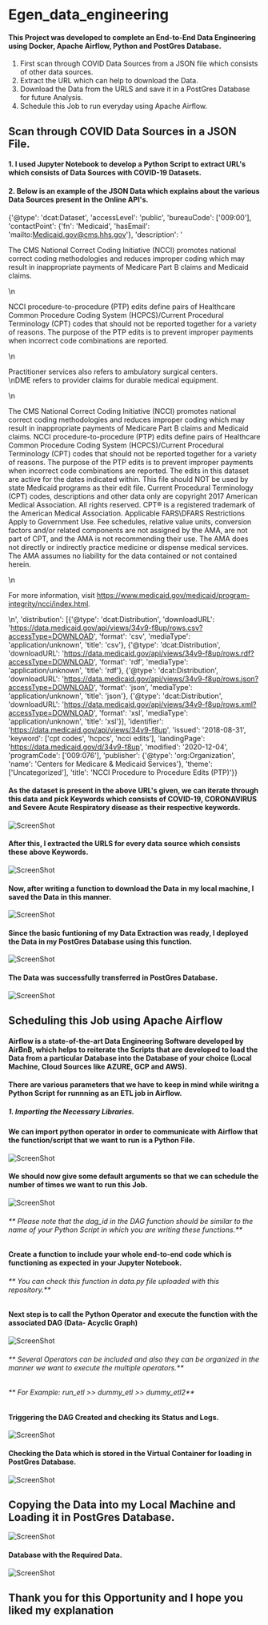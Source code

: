 # Egen_data_engineering


#### This Project was developed to complete an End-to-End Data Engineering using Docker, Apache Airflow, Python and PostGres Database.
1. First scan through COVID Data Sources from a JSON file which consists of other data sources.
2. Extract the URL which can help to download the Data.
3. Download the Data from the URLS and save it in a PostGres Database for future Analysis.
4. Schedule this Job to run everyday using Apache Airflow.


## Scan through COVID Data Sources in a JSON File.
#### 1. I used Jupyter Notebook to develop a Python Script to extract URL's which consists of Data Sources with COVID-19 Datasets.
#### 2. Below is an example of the JSON Data which explains about the various Data Sources present in the Online API's.

 {'@type': 'dcat:Dataset',
  'accessLevel': 'public',
  'bureauCode': ['009:00'],
  'contactPoint': {'fn': 'Medicaid',
   'hasEmail': 'mailto:Medicaid.gov@cms.hhs.gov'},
  'description': '<p>The CMS National Correct Coding Initiative (NCCI) promotes national correct coding methodologies and reduces improper coding which may result in inappropriate payments of Medicare Part B claims and Medicaid claims.</p>\n<p>NCCI procedure-to-procedure (PTP) edits define pairs of Healthcare Common Procedure Coding System (HCPCS)/Current Procedural Terminology (CPT) codes that should not be reported together for a variety of reasons. The purpose of the PTP edits is to prevent improper payments when incorrect code combinations are reported.</p>\n<p>Practitioner services also refers to ambulatory surgical centers.<br />\nDME refers to provider claims for durable medical equipment.</p>\n<p>The CMS National Correct Coding Initiative (NCCI) promotes national correct coding methodologies and reduces improper coding which may result in inappropriate payments of Medicare Part B claims and Medicaid claims. NCCI procedure-to-procedure (PTP) edits define pairs of Healthcare Common Procedure Coding System (HCPCS)/Current Procedural Terminology (CPT) codes that should not be reported together for a variety of reasons. The purpose of the PTP edits is to prevent improper payments when incorrect code combinations are reported. The edits in this dataset are active for the dates indicated within. This file should NOT be used by state Medicaid programs as their edit file. Current Procedural Terminology (CPT) codes, descriptions and other data only are copyright 2017 American Medical Association. All rights reserved. CPT® is a registered trademark of the American Medical Association. Applicable FARS\\DFARS Restrictions Apply to Government Use. Fee schedules, relative value units, conversion factors and/or related components are not assigned by the AMA, are not part of CPT, and the AMA is not recommending their use. The AMA does not directly or indirectly practice medicine or dispense medical services. The AMA assumes no liability for the data contained or not contained herein.</p>\n<p>For more information, visit <a href="https://www.medicaid.gov/medicaid/program-integrity/ncci/index.html">https://www.medicaid.gov/medicaid/program-integrity/ncci/index.html</a>.</p>\n',
  'distribution': [{'@type': 'dcat:Distribution',
    'downloadURL': 'https://data.medicaid.gov/api/views/34v9-f8up/rows.csv?accessType=DOWNLOAD',
    'format': 'csv',
    'mediaType': 'application/unknown',
    'title': 'csv'},
   {'@type': 'dcat:Distribution',
    'downloadURL': 'https://data.medicaid.gov/api/views/34v9-f8up/rows.rdf?accessType=DOWNLOAD',
    'format': 'rdf',
    'mediaType': 'application/unknown',
    'title': 'rdf'},
   {'@type': 'dcat:Distribution',
    'downloadURL': 'https://data.medicaid.gov/api/views/34v9-f8up/rows.json?accessType=DOWNLOAD',
    'format': 'json',
    'mediaType': 'application/unknown',
    'title': 'json'},
   {'@type': 'dcat:Distribution',
    'downloadURL': 'https://data.medicaid.gov/api/views/34v9-f8up/rows.xml?accessType=DOWNLOAD',
    'format': 'xsl',
    'mediaType': 'application/unknown',
    'title': 'xsl'}],
  'identifier': 'https://data.medicaid.gov/api/views/34v9-f8up',
  'issued': '2018-08-31',
  'keyword': ['cpt codes', 'hcpcs', 'ncci edits'],
  'landingPage': 'https://data.medicaid.gov/d/34v9-f8up',
  'modified': '2020-12-04',
  'programCode': ['009:076'],
  'publisher': {'@type': 'org:Organization',
   'name': 'Centers for Medicare & Medicaid Services'},
  'theme': ['Uncategorized'],
  'title': 'NCCI Procedure to Procedure Edits (PTP)'}}
  
  #### As the dataset is present in the above URL's given, we can iterate through this data and pick Keywords which consists of COVID-19, CORONAVIRUS and Severe Acute Respiratory disease as their respective keywords.
  
  ![ScreenShot](https://github.com/uttasarga9067/Egen_data_engineering/blob/main/1.PNG)
  
  #### After this, I extracted the URLS for every data source which consists these above Keywords.
  
  ![ScreenShot](https://github.com/uttasarga9067/Egen_data_engineering/blob/main/2.PNG)
  
  #### Now, after writing a function to download the Data in my local machine, I saved the Data in this manner.
  
   ![ScreenShot](https://github.com/uttasarga9067/Egen_data_engineering/blob/main/3.PNG)
   
  #### Since the basic funtioning of my Data Extraction was ready, I deployed the Data in my PostGres Database using this function.
  
   ![ScreenShot](https://github.com/uttasarga9067/Egen_data_engineering/blob/main/4.PNG)  
 
  #### The Data was successfully transferred in PostGres Database.
  
   ![ScreenShot](https://github.com/uttasarga9067/Egen_data_engineering/blob/main/postgres_database_cdc_data.PNG)
   
  ## Scheduling this Job using Apache Airflow
  #### Airflow is a state-of-the-art Data Engineering Software developed by AirBnB, which helps to reiterate the Scripts that are developed to load the Data from a particular Database into the Database of your choice (Local Machine, Cloud Sources like AZURE, GCP and AWS).
  #### There are various parameters that we have to keep in mind while wiritng a Python Script for runnning as an ETL job in Airflow.
  ##### 1. Importing the Necessary Libraries.
  #### We can import python operator in order to communicate with Airflow that the function/script that we want to run is a Python File.
  ![ScreenShot](https://github.com/uttasarga9067/Egen_data_engineering/blob/main/5.PNG)
  
  #### We should now give some default arguments so that we can schedule the number of times we want to run this Job.
  
  ![ScreenShot](https://github.com/uttasarga9067/Egen_data_engineering/blob/main/6.PNG)
  
  
  ###### ** Please note that the dag_id in the DAG function should be similar to the name of your Python Script in which you are writing these functions.** ######
  
  #### Create a function to include your whole end-to-end code which is functioning as expected in your Jupyter Notebook.
    
  ###### ** You can check this function in data.py file uploaded with this repository.** ######
  
  #### Next step is to call the Python Operator and execute the function with the associated DAG (Data- Acyclic Graph)
  
  ![ScreenShot](https://github.com/uttasarga9067/Egen_data_engineering/blob/main/7.PNG)
  
  ###### ** Several Operators can be included and also they can be organized in the manner we want to execute the multiple operators.** ###### 
  ###### ** For Example: run_etl >> dummy_etl >> dummy_etl2** ######
  
  #### Triggering the DAG Created and checking its Status and Logs.
  
  ![ScreenShot](https://github.com/uttasarga9067/Egen_data_engineering/blob/main/8.PNG)
  
  #### Checking the Data which is stored in the Virtual Container for loading in PostGres Database.
  
  ![ScreenShot](https://github.com/uttasarga9067/Egen_data_engineering/blob/main/9.PNG)
  
  ## Copying the Data into my Local Machine and Loading it in PostGres Database.
  
  ![ScreenShot](https://github.com/uttasarga9067/Egen_data_engineering/blob/main/10.PNG)
  
  #### Database with the Required Data.
  
  ![ScreenShot](https://github.com/uttasarga9067/Egen_data_engineering/blob/main/postgres_database_cdc_data.PNG)
  
  
  
  ## Thank you for this Opportunity and I hope you liked my explanation

